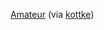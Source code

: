 ---
layout: post
wordpress_id: 171
wordpress_url: http://noesbueno.com/archives/171
date: '2006-12-13 16:18:41 -0600'
date_gmt: '2006-12-13 21:18:41 -0600'
body: |
  <p><a href="http://www.youtube.com/watch?v=JzqumbhfxRo">Amateur</a> <span class="via">(via <a href="http://www.kottke.org">kottke</a>)</span></p>
---
